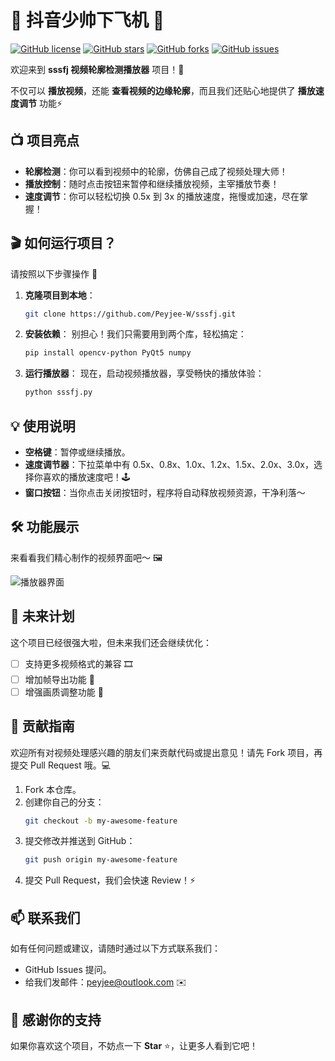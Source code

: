 # 🎥 抖音少帅下飞机 🚀

[![GitHub license](https://img.shields.io/github/license/Peyjee-W/sssfj)](https://github.com/Peyjee-W/sssfj/blob/main/LICENSE)
[![GitHub stars](https://img.shields.io/github/stars/Peyjee-W/sssfj)](https://github.com/Peyjee-W/sssfj/stargazers)
[![GitHub forks](https://img.shields.io/github/forks/Peyjee-W/sssfj)](https://github.com/Peyjee-W/sssfj/network)
[![GitHub issues](https://img.shields.io/github/issues/Peyjee-W/sssfj)](https://github.com/Peyjee-W/sssfj/issues)

欢迎来到 **sssfj 视频轮廓检测播放器** 项目！🎉

不仅可以 **播放视频**，还能 **查看视频的边缘轮廓**，而且我们还贴心地提供了 **播放速度调节** 功能⚡

## 📺 项目亮点
- **轮廓检测**：你可以看到视频中的轮廓，仿佛自己成了视频处理大师！
- **播放控制**：随时点击按钮来暂停和继续播放视频，主宰播放节奏！
- **速度调节**：你可以轻松切换 0.5x 到 3x 的播放速度，拖慢或加速，尽在掌握！
  

## 🎬 如何运行项目？
请按照以下步骤操作 🎈

1. **克隆项目到本地**：
    ```bash
    git clone https://github.com/Peyjee-W/sssfj.git
    ```
2. **安装依赖**：
    别担心！我们只需要用到两个库，轻松搞定：
    ```bash
    pip install opencv-python PyQt5 numpy
    ```
3. **运行播放器**：
    现在，启动视频播放器，享受畅快的播放体验：
    ```bash
    python sssfj.py
    ```

## 💡 使用说明
- **空格键**：暂停或继续播放。
- **速度调节器**：下拉菜单中有 0.5x、0.8x、1.0x、1.2x、1.5x、2.0x、3.0x，选择你喜欢的播放速度吧！🕹️
- **窗口按钮**：当你点击关闭按钮时，程序将自动释放视频资源，干净利落～

## 🛠 功能展示
来看看我们精心制作的视频界面吧～ 🖼️

![播放器界面](https://kk.clock8863.com/d/one/%E5%9B%BE%E5%BA%8A/blog/sssfj.png)

## 🤔 未来计划
这个项目已经很强大啦，但未来我们还会继续优化：
- [ ] 支持更多视频格式的兼容 🎞️
- [ ] 增加帧导出功能 📸
- [ ] 增强画质调整功能 🌈

## 👫 贡献指南
欢迎所有对视频处理感兴趣的朋友们来贡献代码或提出意见！请先 Fork 项目，再提交 Pull Request 哦。💻

1. Fork 本仓库。
2. 创建你自己的分支：
    ```bash
    git checkout -b my-awesome-feature
    ```
3. 提交修改并推送到 GitHub：
    ```bash
    git push origin my-awesome-feature
    ```
4. 提交 Pull Request，我们会快速 Review！⚡

## 📫 联系我们
如有任何问题或建议，请随时通过以下方式联系我们：
- GitHub Issues 提问。
- 给我们发邮件：peyjee@outlook.com ✉️

## 🌟 感谢你的支持
如果你喜欢这个项目，不妨点一下 **Star** ⭐，让更多人看到它吧！
